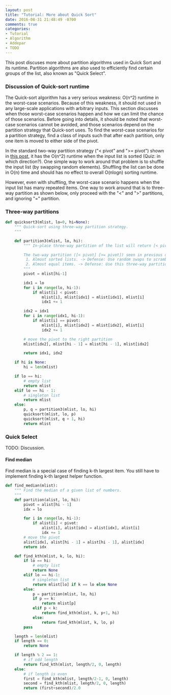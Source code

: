 ```yaml
---
layout: post
title: "Tutorial: More about Quick Sort"
date: 2016-08-31 21:48:49 -0700
comments: true
categories: 
- Tutorial
- Algorithm
- Addepar
- TODO
---
```


This post discuses more about partition algorithms used in Quick Sort and its runtime. 
Partition algorithms are also used to efficiently find certain groups of the list, also known as "Quick Select". 

<!-- more -->

### Discussion of Quick-sort runtime

The Quick-sort algorithm has a very serious weakness: O(n^2) runtime in the worst-case scenarios. 
Because of this weakness, it should not used in any large-scale applications with arbitrary inputs.
This section discusses when those worst-case scenarios happen and how we can limit the chance of those scenarios.
Before going into details, it should be noted that worst-case scenarios cannot be avoided, and those scenarios depend on the partition strategy that Quick-sort uses.
To find the worst-case scenarios for a partition strategy, find a class of inputs such that after each partition, only one item is moved to either side of the pivot.

In the standard two-way partition strategy ("< pivot" and ">= pivot") shown in [this post](/blog/2016/08/30/tutorial-sorting-algorithms/), it has the O(n^2) runtime when the input list is sorted (Quiz: in which direction?).
One simple way to work around that problem is to shuffle the input list (by swapping random elements).
Shuffling the list can be done in O(n) time and should has no effect to overall O(nlogn) sorting runtime. 

However, even with shuffling, the worst-case scenario happens when the input list has many repeated items.
One way to work around that is to three-way partition as shown below, only proceed with the "<" and ">" partitions, and ignoring "=" partition. 

### Three-way partitions

``` python
def quicksort3(mlist, lo=0, hi=None):
    """ Quick-sort using three-way partition strategy.
    """

    def partition3(mlist, lo, hi):
        """ In-place three-way partition of the list will return [< pivot] [== pivot] [> pivot]

        The two-way partition ([< pivot] [>= pivot]) seen in previous quicksort has the following degenerate cases:
         1. Almost sorted lists. -> Defense: Use random swaps to scramble the lists before sorting.
         2. Almost equal items. -> Defense: Use this three-way partition strategy.
        """
        pivot = mlist[hi-1]

        idx1 = lo
        for i in range(lo, hi-1):
            if mlist[i] < pivot:
                mlist[i], mlist[idx1] = mlist[idx1], mlist[i]
                idx1 += 1

        idx2 = idx1
        for i in range(idx1, hi-1):
            if mlist[i] == pivot:
                mlist[i], mlist[idx2] = mlist[idx2], mlist[i]
                idx2 += 1

        # move the pivot to the right partition
        mlist[idx2], mlist[hi - 1] = mlist[hi - 1], mlist[idx2]

        return idx1, idx2

    if hi is None:
        hi = len(mlist)

    if lo == hi:
        # empty list
        return mlist
    elif lo == hi - 1:
        # singleton list
        return mlist
    else:
        p, q = partition3(mlist, lo, hi)
        quicksort(mlist, lo, p)
        quicksort(mlist, q + 1, hi)
        return mlist
```

### Quick Select

TODO: Discussion.

#### Find median

Find median is a special case of finding k-th largest item. 
You still have to implement finding k-th largest helper function.

``` python
def find_median(mlist):
    """ Find the median of a given list of numbers.
    """
    def partition(alist, lo, hi):
        pivot = alist[hi - 1]
        idx = lo

        for i in range(lo, hi-1):
            if alist[i] < pivot:
                alist[i], alist[idx] = alist[idx], alist[i]
                idx += 1
        # move the pivot
        alist[idx], alist[hi - 1] = alist[hi - 1], alist[idx]
        return idx

    def find_kth(mlist, k, lo, hi):
        if lo == hi:
            # empty list
            return None
        elif lo == hi-1:
            # singleton list
            return mlist[lo] if k == lo else None
        else:
            p = partition(mlist, lo, hi)
            if p == k:
                return mlist[p]
            elif p < k:
                return find_kth(mlist, k, p+1, hi)
            else:
                return find_kth(mlist, k, lo, p)
        pass

    length = len(mlist)
    if length == 0:
        return None

    if length % 2 == 1:
        # if odd length
        return find_kth(mlist, length/2, 0, length)
    else:
        # if length is even
        first = find_kth(mlist, length/2-1, 0, length)
        second = find_kth(mlist, length/2, 0, length)
        return (first+second)/2.0
```
